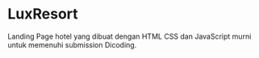 # LuxResort
Landing Page hotel yang dibuat dengan HTML CSS  dan JavaScript murni untuk memenuhi submission Dicoding.
